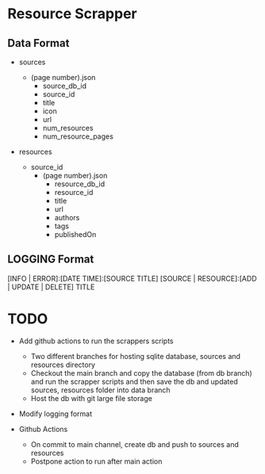 # Resource Scrapper

## Data Format

* sources
    * (page number).json
        * source_db_id
        * source_id
        * title
        * icon
        * url
        * num_resources 
        * num_resource_pages 

* resources
    * source_id
        * (page number).json
            * resource_db_id
            * resource_id
            * title
            * url
            * authors
            * tags
            * publishedOn

## LOGGING Format

[INFO | ERROR]:[DATE TIME]:[SOURCE TITLE] [SOURCE | RESOURCE]:[ADD | UPDATE | DELETE] TITLE

# TODO

* Add github actions to run the scrappers scripts
    * Two different branches for hosting sqlite database, sources and resources directory
    * Checkout the main branch and copy the database (from db branch) and run the scrapper scripts and then save the db and updated sources, resources folder into data branch
    * Host the db with git large file storage

* Modify logging format

* Github Actions
    * On commit to main channel, create db and push to sources and resources
    * Postpone action to run after main action